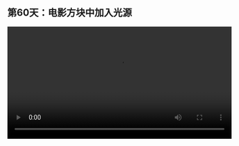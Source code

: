## 第60天：电影方块中加入光源
 

<video width="100%" controls controlslist="nodownload nofullscreen noremoteplayback" disablePictureInPicture>
  <source src="https://api.keepwork.com/ts-storage/siteFiles/15312/raw#1598375020169session60.webm" type="video/webm">
  <source src="https://api.keepwork.com/ts-storage/siteFiles/15313/raw#1598375034254session60_small.mp4" type="video/mp4" />
   
  你的浏览器不支持播放
</video>


### 字幕

我们还可以在电影方块中添加动态光源。
然后像控制其他角色一样，控制它运动。
我们右键打开电影方块，
**左键单击**一个空白的格子，
**选择**最后一个**光源**。
此时我们就创建了一个光源，
**右键单击**光源物品选择它。
点击左下角，我们看到光源有很多属性。
例如光源的颜色由漫反射，反射和环境色决定。
这里我们选择反射。
目前是红色。
我们可以改为蓝色。
由于光源颜色还受到漫反射等其它属性的影响，
所以目前看上去是接近蓝红的混合色，也就是紫色。

### 动手练习